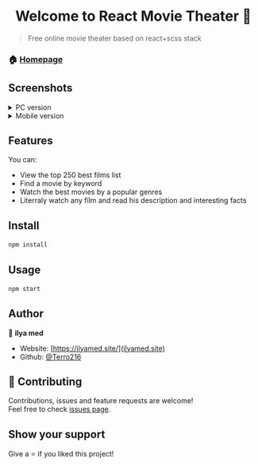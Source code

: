 <h1 align="center">Welcome to React Movie Theater 👋</h1>
<p>
</p>

> Free online movie theater based on react+scss stack

### 🏠 [Homepage](https://terro216.github.io/cinema-react/)

## Screenshots
<details><summary>PC version</summary>
![main page](screenshots/main.jpg)
  <br/>
![film page](screenshots/forest.jpg)
</details>
<details><summary>Mobile version</summary>
![main page](screenshots/mainMob.jpg)
  <br/>
![film page](screenshots/forestMob.jpg)
</details>

## Features
You can:
- View the top 250 best films list
- Find a movie by keyword
- Watch the best movies by a popular genres
- Literraly watch any film and read his description and interesting facts

## Install

```sh
npm install
```

## Usage

```sh
npm start
```

## Author

🦔 **ilya med**

* Website: [https://ilyamed.site/](ilyamed.site)
* Github: [@Terro216](https://github.com/Terro216)

## 🤝 Contributing

Contributions, issues and feature requests are welcome!<br />Feel free to check [issues page](https://github.com/Terro216/cinema-react/issues). 

## Show your support

Give a ⭐️ if you liked this project!
